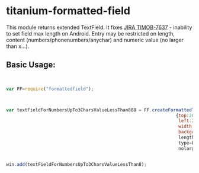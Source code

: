 titanium-formatted-field
=================================================

This module returns extended TextField. It fixes [JIRA TIMOB-7637](https://jira.appcelerator.org/browse/TIMOB-7637) - inability to set field max length on Android. Entry may be restricted on length,
content (numbers/phonenumbers/anychar) and numeric value (no larger than x…).


Basic Usage:
------------

```JavaScript


var FF=require("formattedfield");



var textFieldForNumbersUpTo3CharsValueLessThan888 = FF.createFormattedTextField(
																{top:20,
																 left:20,
																 width:'60%',
																 backgroundColor:'#bbb'},
																 length=3,
																 type=FF.NUMBER_NO_LARGER_THAN,
																 nolargerthan=888);


win.add(textFieldForNumbersUpTo3CharsValueLessThan8);



```


